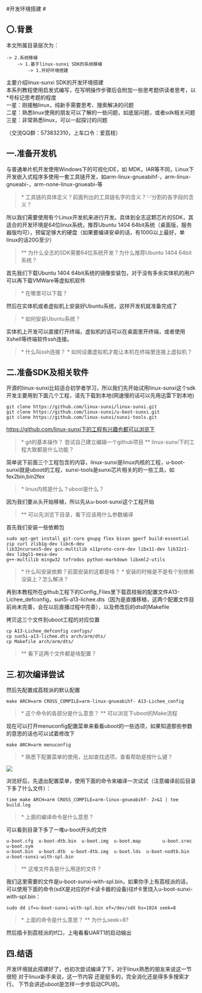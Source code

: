 #开发环境搭建 #
## 〇.背景 ##
本文所属目录层次为：  

```
-> 2.系统移植 
	-> 1.基于linux-sunxi SDK的系统移植
		-> 1.开好环境搭建
```
主要介绍linux-sunxi SDK的开发环境搭建   
本系列教程使用启发式编写，在写明操作步骤后会附加一些思考题供读者思考，以\*号标记思考题的程度  
一星：刚接触linux，纯新手需要思考、搜索解决的问题   
二星：熟悉linux使用的朋友可以了解的一些问题，如底层问题，或者sdk相关问题   
三星：非常熟悉linux，可以一起探讨的问题   

（交流QQ群：573832310，上车口令：爱荔枝）

## 一.准备开发机 ##
与普通单片机开发使用Windows下的可视化IDE，如 MDK，IAR等不同，Linux下开发嵌入式程序多使用一套工具链开发，如arm-linux-gnueabihf-，arm-linux-gnueabi-，arm-none-linux-gnueabi-等
> \*  工具链的具体定义？前面列出的工具链名字的含义？‘-’分割的各字段的含义？

所以我们需要使用有个Linux开发机来进行开发。具体到全志这颗芯片的SDK，其适合的开发环境是64位linux系统，推荐Ubuntu 1404 64bit系统（桌面版，服务器版均可），预留足够大的硬盘（如果要编译安卓的话，有100G以上最好，单linux的话20G至少）
> \*\* 为什么全志的SDK需要64位系统开发？为什么推荐Ubuntu 1404 64bit系统？

首先我们下载Ubuntu 1404 64bit系统的镜像安装包，对于没有多余实体机的用户可以再下载VMWare等虚拟机软件
> \*  在哪里可以下载？

然后在实体机或者虚拟机上安装好Ubuntu系统，这样开发机就准备完成了
> \*  如何安装Ubuntu系统？

实体机上开发可以直接打开终端，虚拟机的话可以在桌面里开终端，或者使用Xshell等终端软件ssh连接。
> \*  什么叫ssh连接？
> \*  如何设置虚拟机才能让本机在终端里连接上虚拟机？

## 二.准备SDK及相关软件 ##
开源的linux-sunxi比较适合初学者学习，所以我们先开始试用linux-sunxi这个sdk
开发主要用到下面几个工程，请先下载到本地(网速慢的话可以先用迅雷下到本地)
```
git clone https://github.com/linux-sunxi/linux-sunxi.git
git clone https://github.com/linux-sunxi/u-boot-sunxi.git
git clone https://github.com/linux-sunxi/sunxi-tools.git
```
https://github.com/linux-sunxi下的工程有兴趣也都可以浏览下
> \* git的基本操作？ 尝试自己建立编辑一个github项目
> \*\* linux-sunxi下的工程大致都是什么功能？


简单说下前面三个工程包含的内容，linux-sunxi是linux内核的工程，u-boot-sunxi就是uboot的工程，sunxi-tools是sunxi芯片相关的的一些工具，如fex2bin,bin2fex
> \* linux内核是什么？uboot是什么？

因为我们要从头开始移植，所以先从u-boot-sunxi这个工程开始   
> \*\* 可以先浏览下目录，看下应该用什么参数编译

首先我们安装一些依赖包
```
sudo apt-get install git-core gnupg flex bison gperf build-essential zip curl zlib1g-dev libc6-dev
lib32ncurses5-dev gcc-multilib x11proto-core-dev libx11-dev lib32z1-dev libgl1-mesa-dev
g++-multilib mingw32 tofrodos python-markdown libxml2-utils
```
> \* 什么叫安装依赖？前面安装的这都是啥？
> \* 安装的时候是不是有个别依赖没装上？怎么解决？

再到本教程所在github工程下的Config_Files里下载荔枝板的配置文件A13-Lichee_defconfig，sun5i-a13-lichee.dts（因为是直播移植，这两个配置文件目前尚未完善，会在以后直播过程中完善），以及修改后的dts的Makefile

拷贝这三个文件到uboot工程的对应位置
```
cp A13-Lichee_defconfig configs/
cp sun5i-a13-lichee.dts arch/arm/dts/
cp Makefile arch/arm/dts/
```
> \*\* 看下这两个文件都是啥配置？


## 三.初次编译尝试 ##
然后先配置成荔枝派的默认配置
```
make ARCH=arm CROSS_COMPILE=arm-linux-gnueabihf- A13-Lichee_config
```
> \*   这个命令的各部分是什么意思？
> \*\* 可以浏览下uboot的Make流程

现在可以打开menuconfig配置菜单来看看uboot的一些选项，如果知道那些参数的意思的话也可以试着修改下
```
make ARCH=arm menuconfig
```
> \*  熟悉下配置菜单的使用，比如查找选项，查看帮助是按什么键？

![](http://7xvwj0.com1.z0.glb.clouddn.com/16-8-12/9844767.jpg)

浏览好后，先退出配置菜单，使用下面的命令来编译一次试试（注意编译前后目录下多了什么文件）：
```
time make ARCH=arm CROSS_COMPILE=arm-linux-gnueabihf- 2>&1 | tee build.log
```
 > \* 上面的编译命令是什么意思？

可以看到目录下多了一堆u-boot开头的文件
```
u-boot.cfg  u-boot-dtb.bin  u-boot.img  u-boot.map        u-boot.srec                u-boot.sym
u-boot.bin  u-boot.dtb  u-boot-dtb.img  u-boot.lds  u-boot-nodtb.bin  u-boot-sunxi-with-spl.bin
```
> \*\* 这堆文件各是什么用途的文件？

我们这里需要的文件是u-boot-sunxi-with-spl.bin，如果你手上有荔枝派的话，可以使用下面的命令(sdX是对应的tf卡读卡器的设备)往tf卡里烧入u-boot-sunxi-with-spl.bin：
```
sudo dd if=u-boot-sunxi-with-spl.bin of=/dev/sdX bs=1024 seek=8
```
 > \* 上面的命令是什么意思？
 > \*\*  为什么seek=8?
 
然后插卡到荔枝派的tf口，上电看看UART1的启动输出

## 四.结语 ##
开发环境就此搭建好了，也初次尝试编译了下，对于linux熟悉的朋友来说这一节很短
对于linux新手来说，这一节内容 还是挺多的，完全消化还是得多多搜索才行。
下节会讲述uboot是怎样一步步启动CPU的。
